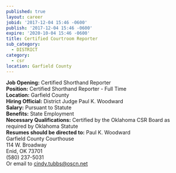 ```yaml
---
published: true
layout: career
jobid: '2017-12-04 15:46 -0600'
publish: '2017-12-04 15:46 -0600'
expire: '2020-10-04 15:46 -0600'
title: Certified Courtroom Reporter
sub_category:
  - DISTRICT
category:
  - csr
location: Garfield County
---
```

**Job Opening:** Certified Shorthand Reporter  
**Position:** Certified Shorthand Reporter - Full Time  
**Location:** Garfield County  
**Hiring Official:** District Judge Paul K. Woodward  
**Salary:** Pursuant to Statute  
**Benefits:** State Employment  
**Necessary Qualifications:** Certified by the Oklahoma CSR Board as required by Oklahoma Statute  
**Resumes should be directed to:** 
Paul K. Woodward   
Garfield County Courthouse  
114 W. Broadway  
Enid, OK 73701  
(580) 237-5031  
Or email to [cindy.tubbs@oscn.net](mailto:cindy.tubbs@oscn.net)
